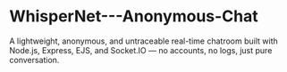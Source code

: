 # WhisperNet---Anonymous-Chat
A lightweight, anonymous, and untraceable real-time chatroom built with Node.js, Express, EJS, and Socket.IO — no accounts, no logs, just pure conversation.
